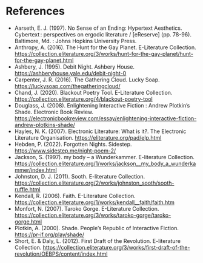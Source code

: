 # References
-	Aarseth, E. J. (1997). No Sense of an Ending: Hypertext Aesthetics. Cybertext : perspectives on ergodic literature / [eReserve] (pp. 78-96). Baltimore, Md. : Johns Hopkins University Press.
-	Anthropy, A. (2016). The Hunt for the Gay Planet. E-Literature Collection. https://collection.eliterature.org/3/works/hunt-for-the-gay-planet/hunt-for-the-gay-planet.html 
-	Ashbery, J. (1995). Debit Night. Ashbery House. https://ashberyhouse.yale.edu/debit-night-0
-	Carpenter, J. R. (2016). The Gathering Cloud. Lucky Soap. https://luckysoap.com/thegatheringcloud/ 
-	Chand, J. (2020). Blackout Poetry Tool. E-Literature Collection. https://collection.eliterature.org/4/blackout-poetry-tool 
-	Douglass, J. (2008). Enlightening Interactive Fiction : Andrew Plotkin’s Shade. Electronic Book Review. https://electronicbookreview.com/essay/enlightening-interactive-fiction-andrew-plotkins-shade/ 
-	Hayles, N. K. (2007). Electronic Literature: What is it?. The Electronic Literature Organisation. https://eliterature.org/pad/elp.html
-	Hebden, P. (2022). Forgotten Nights. Sidestep. https://www.sidestep.me/night-poem-2/ 
-	Jackson, S. (1997). my body – a Wunderkammer. E-literature Collection. https://collection.eliterature.org/1/works/jackson__my_body_a_wunderkammer/index.html
-	Johnston, D. J. (2011). Sooth. E-literature Collection. https://collection.eliterature.org/2/works/johnston_sooth/sooth-ruffle.html 
-	Kendall, R. (2006). Faith. E-Literature Collection. https://collection.eliterature.org/1/works/kendall__faith/faith.htm
-	Monfort, N. (2007). Taroko Gorge. E-Literature Collection. https://collection.eliterature.org/3/works/taroko-gorge/taroko-gorge.html 
-	Plotkin, A. (2000). Shade. People’s Republic of Interactive Fiction. https://pr-if.org/play/shade/ 
-	Short, E. & Daly, L. (2012). First Draft of the Revolution. E-literature Collection. https://collection.eliterature.org/3/works/first-draft-of-the-revolution/OEBPS/content/index.html 
